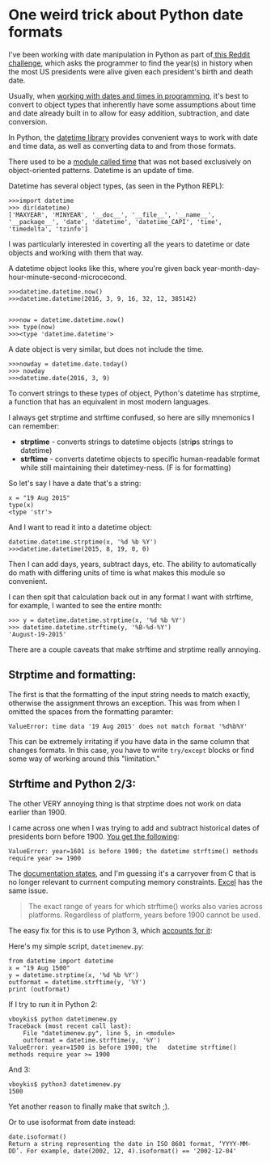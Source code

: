 # One weird trick about Python date formats

I've been working with date manipulation in Python as part of[ this Reddit challenge](https://www.reddit.com/r/dailyprogrammer/comments/49aatn/20160307_challenge_257_easy_in_what_year_were/), which asks the programmer to find the year(s) in history when the most US presidents were alive given each president's birth and death date. 

Usually, when [working with dates and times in programming](http://infiniteundo.com/post/25326999628/falsehoods-programmers-believe-about-time), it's best to convert to object types that inherently have some assumptions about time and date already built in to allow for easy addition, subtraction, and date conversion.  

In Python, the [datetime library](https://docs.python.org/2/library/datetime.html) provides convenient ways to work with date and time data, as well as converting data to and from those formats. 

There used to be a [module called time](http://effbot.org/librarybook/time.htm) that was not based exclusively on object-oriented patterns. Datetime is an update of time. 

Datetime has several object types, (as seen in the Python REPL):

	>>>import datetime
	>>> dir(datetime)
	['MAXYEAR', 'MINYEAR', '__doc__', '__file__', '__name__', '__package__', 'date', 'datetime', 'datetime_CAPI', 'time', 'timedelta', 'tzinfo']

I was particularly interested in coverting all the years to datetime or date objects and working with them that way. 

A datetime object looks like this, where you're given back year-month-day-hour-minute-second-microcecond.  

	>>>datetime.datetime.now()
	>>>datetime.datetime(2016, 3, 9, 16, 32, 12, 385142)
	

	>>>now = datetime.datetime.now()
	>>> type(now)
	>>><type 'datetime.datetime'>

A date object is very similar, but does not include the time. 

	>>>nowday = datetime.date.today()
	>>> nowday
	>>>datetime.date(2016, 3, 9)

To convert strings to these types of object, Python's datetime has strptime, a function that has an equivalent in most modern languages. 

I always get strptime and strftime confused, so here are silly mnemonics I can remember:

+ **strptime** - converts strings to datetime objects (stri**p**s strings to datetime)
+ **strftime** - converts datetime objects to specific human-readable format while still maintaining their datetimey-ness.  (F is for formatting)
 
So let's say I have a date that's a string: 
 
	x = "19 Aug 2015"
	type(x)
	<type 'str'>
	
And I want to read it into a datetime object: 

	datetime.datetime.strptime(x, '%d %b %Y')
	>>>datetime.datetime(2015, 8, 19, 0, 0)
	
Then I can add days, years, subtract days, etc. The ability to automatically do math with differing units of time is what makes this module so convenient.  

I can then spit that calculation back out in any format I want with strftime, for example, I wanted to see the entire month: 

	>>> y = datetime.datetime.strptime(x, '%d %b %Y')
	>>> datetime.datetime.strftime(y, '%B-%d-%Y')
	'August-19-2015'

There are a couple caveats that make strftime and strptime really annoying.  
	
## Strptime and formatting: 

The first is that the formatting of the input string needs to match exactly, otherwise the assignment throws an exception. This was from when I omitted the spaces from the formatting paramter:  

	ValueError: time data '19 Aug 2015' does not match format '%d%b%Y'

This can be extremely irritating if you have data in the same column that changes formats. In this case, you have to write `try/except` blocks or find some way of working around this "limitation."

## Strftime and Python 2/3: 

The other VERY annoying thing is that strptime does not work on data earlier than 1900. 

I came across one when I was trying to add and subtract historical dates of presidents born before 1900. [You get the following](http://stackoverflow.com/questions/10263956/use-datetime-strftime-on-years-before-1900-require-year-1900): 

	ValueError: year=1601 is before 1900; the datetime strftime() methods require year >= 1900

The [documentation states](https://docs.python.org/2/library/datetime.html#strftime-behavior), and I'm guessing it's a carryover from C that is no longer relevant to currnent computing memory constraints. [Excel](http://exceluser.com/formulas/earlydates.htm) has the same issue. 

>The exact range of years for which strftime() works also varies across platforms. Regardless of platform, years before 1900 cannot be used.

The easy fix for this is to use Python 3, which [accounts for it](https://bugs.python.org/issue1777412):

Here's my simple script, `datetimenew.py`: 

	from datetime import datetime
	x = "19 Aug 1500"
	y = datetime.strptime(x, '%d %b %Y')
	outformat = datetime.strftime(y, '%Y')
	print (outformat)

If I try to run it in Python 2:
 
	vboykis$ python datetimenew.py
	Traceback (most recent call last):
  		File "datetimenew.py", line 5, in <module>
    	outformat = datetime.strftime(y, '%Y')
	ValueError: year=1500 is before 1900; the 	datetime strftime() methods require year >= 1900

And 3: 

	vboykis$ python3 datetimenew.py
	1500

Yet another reason to finally make that switch ;). 

Or to use isoformat from date instead:

	date.isoformat()
	Return a string representing the date in ISO 8601 format, ‘YYYY-MM-DD’. For example, date(2002, 12, 4).isoformat() == '2002-12-04'
	
